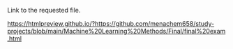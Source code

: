 Link to the requested file.

https://htmlpreview.github.io/?https://github.com/menachem658/study-projects/blob/main/Machine%20Learning%20Methods/Final/final%20exam.html

